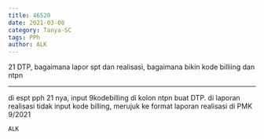 ```yaml
---
title: 46520
date: 2021-03-08
category: Tanya-SC
tags: PPh
author: ALK
---
```


21 DTP, bagaimana lapor spt dan realisasi, bagaimana bikin kode billiing dan ntpn

---

di espt pph 21 nya, input 9kodebilling di kolon ntpn buat DTP. di laporan realisasi tidak input kode billing, merujuk ke format laporan realisasi di PMK 9/2021

`ALK`
